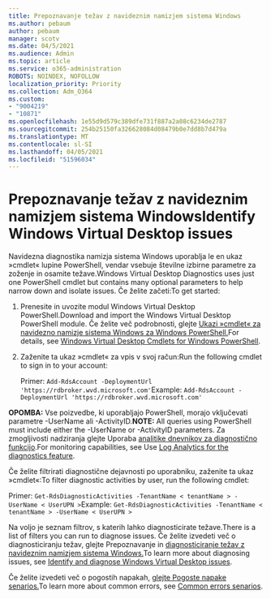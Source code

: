 ```yaml
---
title: Prepoznavanje težav z navideznim namizjem sistema Windows
ms.author: pebaum
author: pebaum
manager: scotv
ms.date: 04/5/2021
ms.audience: Admin
ms.topic: article
ms.service: o365-administration
ROBOTS: NOINDEX, NOFOLLOW
localization_priority: Priority
ms.collection: Adm_O364
ms.custom:
- "9004219"
- "10871"
ms.openlocfilehash: 1e55d9d579c389dfe731f887a2a08c6234de2787
ms.sourcegitcommit: 254b25150fa326628084d08479b0e7dd8b7d479a
ms.translationtype: MT
ms.contentlocale: sl-SI
ms.lasthandoff: 04/05/2021
ms.locfileid: "51596034"
---
```

# <a name="identify-windows-virtual-desktop-issues"></a><span data-ttu-id="b5285-102">Prepoznavanje težav z navideznim namizjem sistema Windows</span><span class="sxs-lookup"><span data-stu-id="b5285-102">Identify Windows Virtual Desktop issues</span></span>

<span data-ttu-id="b5285-103">Navidezna diagnostika namizja sistema Windows uporablja le en ukaz »cmdlet« lupine PowerShell, vendar vsebuje številne izbirne parametre za zoženje in osamite težave.</span><span class="sxs-lookup"><span data-stu-id="b5285-103">Windows Virtual Desktop Diagnostics uses just one PowerShell cmdlet but contains many optional parameters to help narrow down and isolate issues.</span></span> <span data-ttu-id="b5285-104">Če želite začeti:</span><span class="sxs-lookup"><span data-stu-id="b5285-104">To get started:</span></span> 

1. <span data-ttu-id="b5285-105">Prenesite in uvozite modul Windows Virtual Desktop PowerShell.</span><span class="sxs-lookup"><span data-stu-id="b5285-105">Download and import the Windows Virtual Desktop PowerShell module.</span></span> <span data-ttu-id="b5285-106">Če želite več podrobnosti, glejte [Ukazi »cmdlet« za navidezno namizje sistema Windows za Windows PowerShell.](https://docs.microsoft.com/powershell/windows-virtual-desktop/overview)</span><span class="sxs-lookup"><span data-stu-id="b5285-106">For details, see [Windows Virtual Desktop Cmdlets for Windows PowerShell](https://docs.microsoft.com/powershell/windows-virtual-desktop/overview).</span></span>

1. <span data-ttu-id="b5285-107">Zaženite ta ukaz »cmdlet« za vpis v svoj račun:</span><span class="sxs-lookup"><span data-stu-id="b5285-107">Run the following cmdlet to sign in to your account:</span></span>
    
    <span data-ttu-id="b5285-108">Primer: `Add-RdsAccount -DeploymentUrl 'https://rdbroker.wvd.microsoft.com'`</span><span class="sxs-lookup"><span data-stu-id="b5285-108">Example: `Add-RdsAccount -DeploymentUrl 'https://rdbroker.wvd.microsoft.com'`</span></span>

<span data-ttu-id="b5285-109">**OPOMBA:** Vse poizvedbe, ki uporabljajo PowerShell, morajo vključevati parametre -UserName ali -ActivityID.</span><span class="sxs-lookup"><span data-stu-id="b5285-109">**NOTE:** All queries using PowerShell must include either the -UserName or -ActivityID parameters.</span></span> <span data-ttu-id="b5285-110">Za zmogljivosti nadziranja glejte Uporaba [analitike dnevnikov za diagnostično funkcijo](https://go.microsoft.com/fwlink/?linkid=2126847).</span><span class="sxs-lookup"><span data-stu-id="b5285-110">For monitoring capabilities, see Use [Log Analytics for the diagnostics feature](https://go.microsoft.com/fwlink/?linkid=2126847).</span></span>

<span data-ttu-id="b5285-111">Če želite filtrirati diagnostične dejavnosti po uporabniku, zaženite ta ukaz »cmdlet«:</span><span class="sxs-lookup"><span data-stu-id="b5285-111">To filter diagnostic activities by user, run the following cmdlet:</span></span>

<span data-ttu-id="b5285-112">Primer: `Get-RdsDiagnosticActivities -TenantName < tenantName > -UserName < UserUPN >`</span><span class="sxs-lookup"><span data-stu-id="b5285-112">Example: `Get-RdsDiagnosticActivities -TenantName < tenantName > -UserName < UserUPN >`</span></span>

<span data-ttu-id="b5285-113">Na voljo je seznam filtrov, s katerih lahko diagnosticirate težave.</span><span class="sxs-lookup"><span data-stu-id="b5285-113">There is a list of filters you can run to diagnose issues.</span></span> <span data-ttu-id="b5285-114">Če želite izvedeti več o diagnosticiranju težav, glejte Prepoznavanje in [diagnosticiranje težav z navideznim namizjem sistema Windows.](https://docs.microsoft.com/azure/virtual-desktop/diagnostics-role-service#diagnose-issues-with-powershell)</span><span class="sxs-lookup"><span data-stu-id="b5285-114">To learn more about diagnosing issues, see [Identify and diagnose Windows Virtual Desktop issues](https://docs.microsoft.com/azure/virtual-desktop/diagnostics-role-service#diagnose-issues-with-powershell).</span></span>

<span data-ttu-id="b5285-115">Če želite izvedeti več o pogostih napakah, [glejte Pogoste napake senarios.](https://docs.microsoft.com/azure/virtual-desktop/diagnostics-role-service#common-error-scenarios)</span><span class="sxs-lookup"><span data-stu-id="b5285-115">To learn more about common errors, see [Common errors senarios](https://docs.microsoft.com/azure/virtual-desktop/diagnostics-role-service#common-error-scenarios).</span></span>
